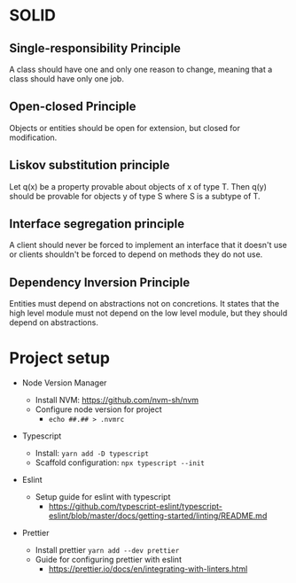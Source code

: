 

# SOLID

## Single-responsibility Principle
A class should have one and only one reason to change, meaning that a class should have only one job.

## Open-closed Principle
Objects or entities should be open for extension, but closed for modification.

## Liskov substitution principle
Let q(x) be a property provable about objects of x of type T. Then q(y) should be provable for objects y of type S where S is a subtype of T.

## Interface segregation principle
A client should never be forced to implement an interface that it doesn't use or clients shouldn't be forced to depend on methods they do not use.

## Dependency Inversion Principle
Entities must depend on abstractions not on concretions. It states that the high level module must not depend on the low level module, but they should depend on abstractions.


# Project setup

- Node Version Manager
    - Install NVM: https://github.com/nvm-sh/nvm
    - Configure node version for project 
        - `echo ##.## > .nvmrc`

- Typescript
    - Install: `yarn add -D typescript`
    - Scaffold configuration: `npx typescript --init`

- Eslint 
    - Setup guide for eslint with typescript
        - https://github.com/typescript-eslint/typescript-eslint/blob/master/docs/getting-started/linting/README.md
    
- Prettier
    - Install prettier `yarn add --dev prettier`
    - Guide for configuring prettier with eslint
        - https://prettier.io/docs/en/integrating-with-linters.html
